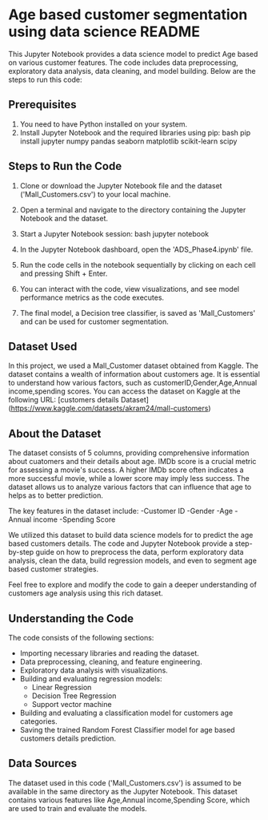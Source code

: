# Age based customer segmentation using data science  README

This Jupyter Notebook provides a data science model to predict Age based on various customer features. The code includes data preprocessing, exploratory data analysis, data cleaning, and model building.
Below are the steps to run this code:

## Prerequisites
1. You need to have Python installed on your system.
2. Install Jupyter Notebook and the required libraries using pip:
   bash
   pip install jupyter numpy pandas seaborn matplotlib scikit-learn scipy
   

## Steps to Run the Code
1. Clone or download the Jupyter Notebook file and the dataset ('Mall_Customers.csv') to your local machine.
2. Open a terminal and navigate to the directory containing the Jupyter Notebook and the dataset.
3. Start a Jupyter Notebook session:
   bash
   jupyter notebook
   
4. In the Jupyter Notebook dashboard, open the 'ADS_Phase4.ipynb' file.
5. Run the code cells in the notebook sequentially by clicking on each cell and pressing Shift + Enter.
6. You can interact with the code, view visualizations, and see model performance metrics as the code executes.
7. The final model, a Decision tree classifier, is saved as 'Mall_Customers' and can be used for customer segmentation.

## Dataset Used
In this project, we used a Mall_Customer dataset obtained from Kaggle. The dataset contains a wealth of information about customers age. It is essential to understand how various factors, such as customerID,Gender,Age,Annual income,spending scores. You can access the dataset on Kaggle at the following URL: [customers details Dataset] (https://www.kaggle.com/datasets/akram24/mall-customers)
## About the Dataset
The dataset consists of 5 columns, providing comprehensive information about cuatomers and their details about age. IMDb score is a crucial metric for assessing a movie's success. A higher IMDb score often indicates a more successful movie, while a lower score may imply less success. The dataset allows us to analyze various factors that can influence that age to helps as to better prediction. 

The key features in the dataset include:
-Customer ID
-Gender
-Age
-Annual income
-Spending Score

We utilized this dataset to build data science models for to predict the age based customers details. The code and Jupyter Notebook provide a step-by-step guide on how to preprocess the data, perform exploratory data analysis, clean the data, build regression models, and even to segment age based customer strategies.

Feel free to explore and modify the code to gain a deeper understanding of  customers age analysis using this rich dataset.


## Understanding the Code
The code consists of the following sections:
- Importing necessary libraries and reading the dataset.
- Data preprocessing, cleaning, and feature engineering.
- Exploratory data analysis with visualizations.
- Building and evaluating regression models:
  - Linear Regression
  - Decision Tree Regression
  - Support vector machine
- Building and evaluating a classification model for customers age categories.
- Saving the trained Random Forest Classifier model for age based customers details prediction.

## Data Sources
The dataset used in this code ('Mall_Customers.csv') is assumed to be available in the same directory as the Jupyter Notebook. This dataset contains various features like Age,Annual income,Spending Score, which are used to train and evaluate the models.
